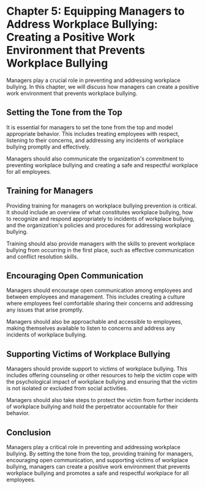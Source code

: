 Chapter 5: Equipping Managers to Address Workplace Bullying: Creating a Positive Work Environment that Prevents Workplace Bullying
==================================================================================================================================

Managers play a crucial role in preventing and addressing workplace bullying. In this chapter, we will discuss how managers can create a positive work environment that prevents workplace bullying.

Setting the Tone from the Top
-----------------------------

It is essential for managers to set the tone from the top and model appropriate behavior. This includes treating employees with respect, listening to their concerns, and addressing any incidents of workplace bullying promptly and effectively.

Managers should also communicate the organization's commitment to preventing workplace bullying and creating a safe and respectful workplace for all employees.

Training for Managers
---------------------

Providing training for managers on workplace bullying prevention is critical. It should include an overview of what constitutes workplace bullying, how to recognize and respond appropriately to incidents of workplace bullying, and the organization's policies and procedures for addressing workplace bullying.

Training should also provide managers with the skills to prevent workplace bullying from occurring in the first place, such as effective communication and conflict resolution skills.

Encouraging Open Communication
------------------------------

Managers should encourage open communication among employees and between employees and management. This includes creating a culture where employees feel comfortable sharing their concerns and addressing any issues that arise promptly.

Managers should also be approachable and accessible to employees, making themselves available to listen to concerns and address any incidents of workplace bullying.

Supporting Victims of Workplace Bullying
----------------------------------------

Managers should provide support to victims of workplace bullying. This includes offering counseling or other resources to help the victim cope with the psychological impact of workplace bullying and ensuring that the victim is not isolated or excluded from social activities.

Managers should also take steps to protect the victim from further incidents of workplace bullying and hold the perpetrator accountable for their behavior.

Conclusion
----------

Managers play a critical role in preventing and addressing workplace bullying. By setting the tone from the top, providing training for managers, encouraging open communication, and supporting victims of workplace bullying, managers can create a positive work environment that prevents workplace bullying and promotes a safe and respectful workplace for all employees.
